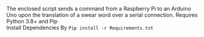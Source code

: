 The enclosed script sends a command from a Raspberry Pi to an Arduino Uno upon the translation of a swear word over a serial connection.
Requires Python 3.8+ and Pip  
Install Dependencies By `Pip install -r Requirements.txt`
